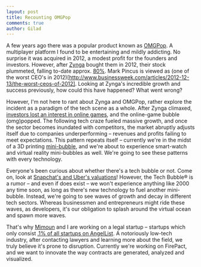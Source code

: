 ```yaml
---
layout: post
title: Recounting OMGPop
comments: true
author: Gilad
---
```


A few years ago there was a popular product known as [OMGPop](http://www.crunchbase.com/organization/omgpop). A multiplayer platform I found to be entertaining and mildly addicting. No surprise it was acquired in 2012, a modest profit for the founders and investors. However, after [Zynga](zynga.com) bought them in 2012, their stock plummeted, falling to-date approx. [80%](https://www.google.com/finance?chdnp=1&chdd=1&chds=1&chdv=1&chvs=maximized&chdeh=0&chfdeh=0&chdet=1406779279154&chddm=233317&chls=IntervalBasedLine&q=NASDAQ:ZNGA&ntsp=0&ei=gb_ZU5jHOYjCrQGevoC4CA). Mark Pincus is viewed as (one of the worst CEO's in 2012)[http://www.businessweek.com/articles/2012-12-13/the-worst-ceos-of-2012]. Looking at Zynga's incredible growth and success previously, how could this have happened? What went wrong? 

However, I'm not here to rant about Zynga and OMGPop, rather explore the incident as a paradigm of the tech scene as a whole. After Zynga climaxed, [investors lost an interest in online games](http://www.digi-capital.com/), and the online-game bubble (omg)popped. The following tech craze fueled massive growth, and once the sector becomes inundated with competitors, the market abruptly adjusts itself due to companies underperforming – revenues and profits failing to meet expectations. This pattern repeats itself – currently we're in the midst of a 3D printing [mini-bubble](http://www.3ders.org/pricecompare/3dprinters/), and we're about to experience smart-watch and virtual reality mini-bubbles as well. We're going to see these patterns with every technology. 

Everyone's been curious about whether there's a tech bubble or not. Come on, look at [Snapchat's and Uber's valuations](http://techcrunch.com/2014/07/30/snapchat-in-talks-with-alibaba-joins-the-10-billion-valuation-club/)! However, the Tech Bubble® is a rumor – and even if does exist – we won't experience anything like 2000 any time soon, as long as there's new technology to fuel another mini-bubble. Instead, we're going to see waves of growth and decay in different tech sectors. Whereas businessmen and entrepreneurs might ride these waves,  as developers, it's our obligation to splash around the virtual ocean and spawn more waves. 

That's why [Mimoun](http://mimouncadosch.github.io/) and I are working on a legal startup – startups which only consist [.1% of all startups on AngelList](https://angel.co/companies?markets[]=Legal). A notoriously low-tech industry, after contacting lawyers and learning more about the field, we truly believe it's prone to disruption. Currently we're working on FirePact, and we want to innovate the way contracts are generated, analyzed and visualized. 